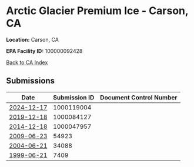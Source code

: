 # Arctic Glacier Premium Ice - Carson, CA

**Location:** Carson, CA

**EPA Facility ID:** 100000092428

[Back to CA Index](../../index.md)

## Submissions

| Date | Submission ID | Document Control Number |
|------|--------------|-------------------------|
| [2024-12-17](submissions/1000119004.md) | 1000119004 |  |
| [2019-12-18](submissions/1000084127.md) | 1000084127 |  |
| [2014-12-18](submissions/1000047957.md) | 1000047957 |  |
| [2009-06-23](submissions/54923.md) | 54923 |  |
| [2004-06-21](submissions/34088.md) | 34088 |  |
| [1999-06-21](submissions/7409.md) | 7409 |  |
